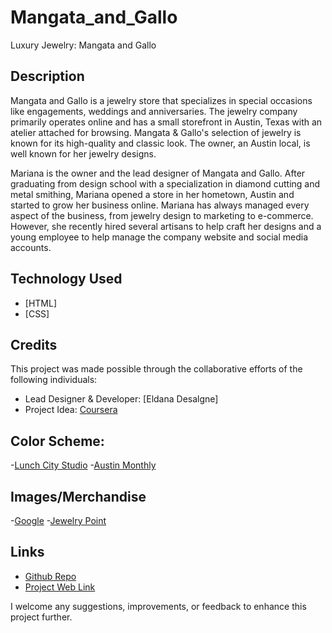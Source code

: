 # Mangata_and_Gallo
Luxury Jewelry: Mangata and Gallo

## Description 
Mangata and Gallo is a jewelry store that specializes in special occasions like engagements, weddings and anniversaries. The jewelry company primarily operates online and has a small storefront in Austin, Texas with an atelier attached for browsing. Mangata & Gallo's selection of jewelry is known for its high-quality and classic look. The owner, an Austin local, is well known for her jewelry designs.  

Mariana is the owner and the lead designer of Mangata and Gallo. After graduating from design school with a specialization in diamond cutting and metal smithing, Mariana opened a store in her hometown, Austin and started to grow her business online. Mariana has always managed every aspect of the business, from jewelry design to marketing to e-commerce. However, she recently hired several artisans to help craft her designs and a young employee to help manage the company website and social media accounts.

## Technology Used
- [HTML]
- [CSS]


## Credits
This project was made possible through the collaborative efforts of the following individuals:

- Lead Designer & Developer: [Eldana Desalgne]
- Project Idea: [Coursera](https://www.coursera.org/learn/html-and-css-in-depth/)

## Color Scheme:
-[Lunch City Studio](https://lunchcitystudio.com/products/austin-color-palette-print)
-[Austin Monthly](https://www.austinmonthly.com/the-color-palettes-of-austin-and-the-texas-hill-country/)

## Images/Merchandise
-[Google](www.google.com)
-[Jewelry Point](https://www.jewelrypoint.com/colored-diamond-rings/)

## Links 
- [Github Repo](https://ed2022.github.io/Mangata_and_Gallo/) 
- [Project Web Link](hhttps://github.com/ed2022/Mangata_and_Gallo)

I welcome any suggestions, improvements, or feedback to enhance this project further.